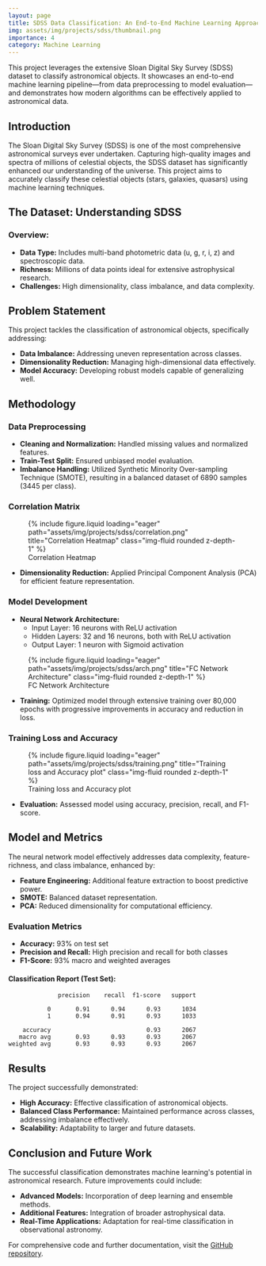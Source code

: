 ```yaml
---
layout: page
title: SDSS Data Classification: An End-to-End Machine Learning Approach
img: assets/img/projects/sdss/thumbnail.png
importance: 4
category: Machine Learning
---
```


This project leverages the extensive Sloan Digital Sky Survey (SDSS) dataset to classify astronomical objects. It showcases an end-to-end machine learning pipeline—from data preprocessing to model evaluation—and demonstrates how modern algorithms can be effectively applied to astronomical data.

## Introduction

The Sloan Digital Sky Survey (SDSS) is one of the most comprehensive astronomical surveys ever undertaken. Capturing high-quality images and spectra of millions of celestial objects, the SDSS dataset has significantly enhanced our understanding of the universe. This project aims to accurately classify these celestial objects (stars, galaxies, quasars) using machine learning techniques.

## The Dataset: Understanding SDSS

### Overview:

- **Data Type:** Includes multi-band photometric data (u, g, r, i, z) and spectroscopic data.
- **Richness:** Millions of data points ideal for extensive astrophysical research.
- **Challenges:** High dimensionality, class imbalance, and data complexity.

## Problem Statement

This project tackles the classification of astronomical objects, specifically addressing:

- **Data Imbalance:** Addressing uneven representation across classes.
- **Dimensionality Reduction:** Managing high-dimensional data effectively.
- **Model Accuracy:** Developing robust models capable of generalizing well.

## Methodology

### Data Preprocessing

- **Cleaning and Normalization:** Handled missing values and normalized features.
- **Train-Test Split:** Ensured unbiased model evaluation.
- **Imbalance Handling:** Utilized Synthetic Minority Over-sampling Technique (SMOTE), resulting in a balanced dataset of 6890 samples (3445 per class).

### Correlation Matrix

<figure class="figure text-center">
    {% include figure.liquid loading="eager" path="assets/img/projects/sdss/correlation.png" title="Correlation Heatmap" class="img-fluid rounded z-depth-1" %}
    <figcaption class="figure-caption">Correlation Heatmap</figcaption>
</figure>

- **Dimensionality Reduction:** Applied Principal Component Analysis (PCA) for efficient feature representation.

### Model Development

- **Neural Network Architecture:**
  - Input Layer: 16 neurons with ReLU activation
  - Hidden Layers: 32 and 16 neurons, both with ReLU activation
  - Output Layer: 1 neuron with Sigmoid activation

<figure class="figure text-center">
    {% include figure.liquid loading="eager" path="assets/img/projects/sdss/arch.png" title="FC Network Architecture" class="img-fluid rounded z-depth-1" %}
    <figcaption class="figure-caption">FC Network Architecture</figcaption>
</figure>

- **Training:** Optimized model through extensive training over 80,000 epochs with progressive improvements in accuracy and reduction in loss.

### Training Loss and Accuracy

<figure class="figure text-center">
    {% include figure.liquid loading="eager" path="assets/img/projects/sdss/training.png" title="Training loss and Accuracy plot" class="img-fluid rounded z-depth-1" %}
    <figcaption class="figure-caption">Training loss and Accuracy plot</figcaption>
</figure>

- **Evaluation:** Assessed model using accuracy, precision, recall, and F1-score.

## Model and Metrics

The neural network model effectively addresses data complexity, feature-richness, and class imbalance, enhanced by:

- **Feature Engineering:** Additional feature extraction to boost predictive power.
- **SMOTE:** Balanced dataset representation.
- **PCA:** Reduced dimensionality for computational efficiency.

### Evaluation Metrics

- **Accuracy:** 93% on test set
- **Precision and Recall:** High precision and recall for both classes
- **F1-Score:** 93% macro and weighted averages

#### Classification Report (Test Set):

```
              precision    recall  f1-score   support

           0       0.91      0.94      0.93      1034
           1       0.94      0.91      0.93      1033

    accuracy                           0.93      2067
   macro avg       0.93      0.93      0.93      2067
weighted avg       0.93      0.93      0.93      2067
```

## Results

The project successfully demonstrated:

- **High Accuracy:** Effective classification of astronomical objects.
- **Balanced Class Performance:** Maintained performance across classes, addressing imbalance effectively.
- **Scalability:** Adaptability to larger and future datasets.

## Conclusion and Future Work

The successful classification demonstrates machine learning's potential in astronomical research. Future improvements could include:

- **Advanced Models:** Incorporation of deep learning and ensemble methods.
- **Additional Features:** Integration of broader astrophysical data.
- **Real-Time Applications:** Adaptation for real-time classification in observational astronomy.

For comprehensive code and further documentation, visit the [GitHub repository](https://github.com/navneetraju/SDSS-Data-Classification/tree/master).
